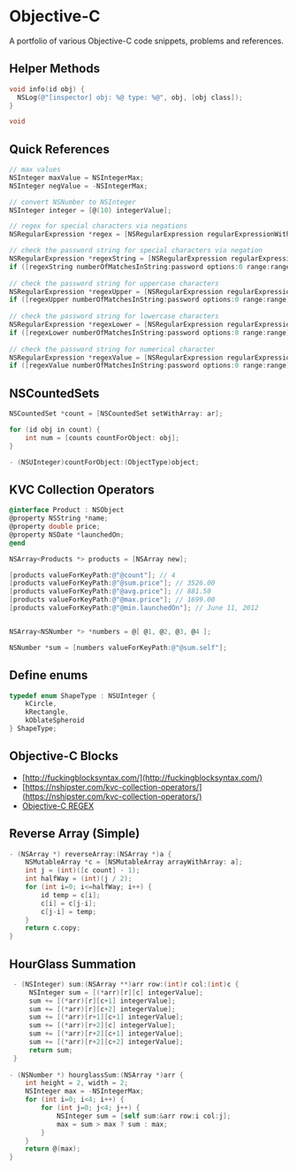 # Objective-C 

A portfolio of various Objective-C code snippets, problems and references.

## Helper Methods

```Objective-C
void info(id obj) {
  NSLog(@"[inspector] obj: %@ type: %@", obj, [obj class]);
}

void 
```

## Quick References

```Objective-C
// max values
NSInteger maxValue = NSIntegerMax;
NSInteger negValue = -NSIntegerMax;

// convert NSNumber to NSInteger
NSInteger integer = [@(10) integerValue];

// regex for special characters via negations
NSRegularExpression *regex = [NSRegularExpression regularExpressionWithPattern:@"[^A-Za-z0-9]" options:0 error:0];

// check the password string for special characters via negation
NSRegularExpression *regexString = [NSRegularExpression regularExpressionWithPattern:@"[^A-Za-z0-9]" options:0 error:nil];
if ([regexString numberOfMatchesInString:password options:0 range:range] == 0) needed += 1;
  
// check the password string for uppercase characters
NSRegularExpression *regexUpper = [NSRegularExpression regularExpressionWithPattern:@"[A-Z]" options:0 error:nil];
if ([regexUpper numberOfMatchesInString:password options:0 range:range] == 0) needed += 1;
  
// check the password string for lowercase characters
NSRegularExpression *regexLower = [NSRegularExpression regularExpressionWithPattern:@"[a-z]" options:0 error:nil];
if ([regexLower numberOfMatchesInString:password options:0 range:range] == 0) needed += 1;
  
// check the password string for numerical character
NSRegularExpression *regexValue = [NSRegularExpression regularExpressionWithPattern:@"[0-9]" options:0 error:nil];
if ([regexValue numberOfMatchesInString:password options:0 range:range] == 0) needed += 1;
```

## NSCountedSets

```Objective-C
NSCountedSet *count = [NSCountedSet setWithArray: ar];

for (id obj in count) {
    int num = [counts countForObject: obj];
}

- (NSUInteger)countForObject:(ObjectType)object;
```


## KVC Collection Operators

```Objective-C
@interface Product : NSObject
@property NSString *name;
@property double price;
@property NSDate *launchedOn;
@end

NSArray<Products *> products = [NSArray new];

[products valueForKeyPath:@"@count"]; // 4
[products valueForKeyPath:@"@sum.price"]; // 3526.00
[products valueForKeyPath:@"@avg.price"]; // 881.50
[products valueForKeyPath:@"@max.price"]; // 1699.00
[products valueForKeyPath:@"@min.launchedOn"]; // June 11, 2012
```

```Objective-C

NSArray<NSNumber *> *numbers = @[ @1, @2, @3, @4 ];

NSNumber *sum = [numbers valueForKeyPath:@"@sum.self"];
```
## Define enums

```Objective-C
typedef enum ShapeType : NSUInteger {
    kCircle,
    kRectangle,
    kOblateSpheroid
} ShapeType;
```

## Objective-C Blocks

- [http://fuckingblocksyntax.com/](http://fuckingblocksyntax.com/)
- [https://nshipster.com/kvc-collection-operators/](https://nshipster.com/kvc-collection-operators/)
- [Objective-C REGEX](https://stackoverflow.com/questions/37499037/regular-expressions-in-iosa-word-a-letter-and-special-characters)

## Reverse Array (Simple)

```Objective-C
- (NSArray *) reverseArray:(NSArray *)a {
    NSMutableArray *c = [NSMutableArray arrayWithArray: a];
    int j = (int)([c count] - 1);
    int halfWay = (int)(j / 2);
    for (int i=0; i<=halfWay; i++) {
        id temp = c[i];
        c[i] = c[j-i];
        c[j-i] = temp;
    }
    return c.copy;
}
```

## HourGlass Summation

```Objective-C
 - (NSInteger) sum:(NSArray **)arr row:(int)r col:(int)c {
     NSInteger sum = [(*arr)[r][c] integerValue];
     sum += [(*arr)[r][c+1] integerValue];
     sum += [(*arr)[r][c+2] integerValue];
     sum += [(*arr)[r+1][c+1] integerValue];
     sum += [(*arr)[r+2][c] integerValue];
     sum += [(*arr)[r+2][c+1] integerValue];
     sum += [(*arr)[r+2][c+2] integerValue];
     return sum;
 }
 
- (NSNumber *) hourglassSum:(NSArray *)arr {
    int height = 2, width = 2;
    NSInteger max = -NSIntegerMax;
    for (int i=0; i<4; i++) {
        for (int j=0; j<4; j++) {
            NSInteger sum = [self sum:&arr row:i col:j];
            max = sum > max ? sum : max;
        }
    }
    return @(max);
}
```
